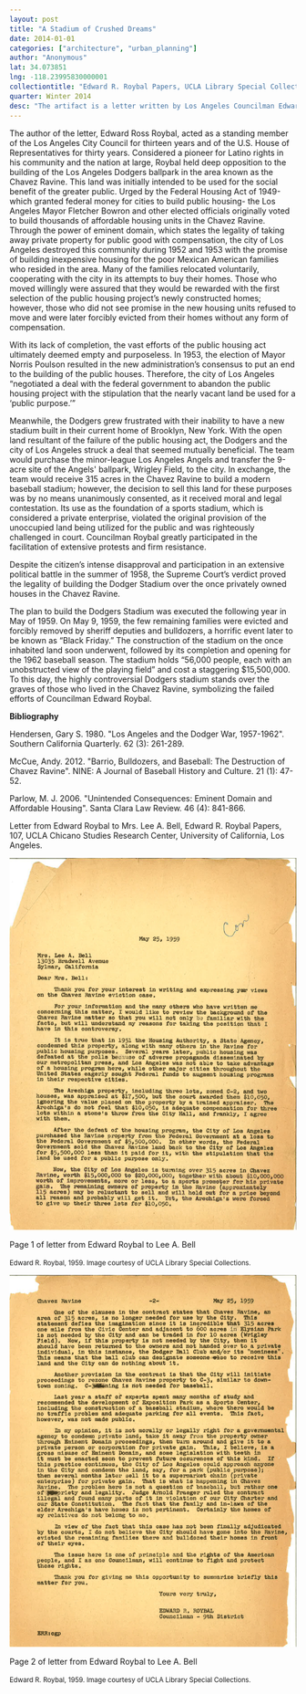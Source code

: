 ```yaml
---
layout: post
title: "A Stadium of Crushed Dreams"
date: 2014-01-01
categories: ["architecture", "urban_planning"]
author: "Anonymous"
lat: 34.073851
lng: -118.23995830000001
collectiontitle: "Edward R. Roybal Papers, UCLA Library Special Collections"
quarter: Winter 2014
desc: "The artifact is a letter written by Los Angeles Councilman Edward Roybal in response to the complaint of Mrs. Bell, a Los Angeles citizen. The focus is on the fourth to last paragraph where Councilman Roybal expresses his position on the issue. Roybal articulates that he concurs with Mrs. Bell’s opposition of the building of Dodger Stadium on the once inhabited Chavez Ravine. He discusses the immorality and illegality of taking land that was originally intended to be used for public good and instead selling it as private enterprise to Major League Baseball."
---
```

The author of the letter, Edward Ross Roybal, acted as a standing member of the Los Angeles City Council for thirteen years and of the U.S. House of Representatives for thirty years. Considered a pioneer for Latino rights in his community and the nation at large, Roybal held deep opposition to the building of the Los Angeles Dodgers ballpark in the area known as the Chavez Ravine. This land was initially intended to be used for the social benefit of the greater public. Urged by the Federal Housing Act of 1949-which granted federal money for cities to build public housing- the Los Angeles Mayor Fletcher Bowron and other elected officials originally voted to build thousands of affordable housing units in the Chavez Ravine. Through the power of eminent domain, which states the legality of taking away private property for public good with compensation, the city of Los Angeles destroyed this community during 1952 and 1953 with the promise of building inexpensive housing for the poor Mexican American families who resided in the area. Many of the families relocated voluntarily, cooperating with the city in its attempts to buy their homes. Those who moved willingly were assured that they would be rewarded with the first selection of the public housing project’s newly constructed homes; however, those who did not see promise in the new housing units refused to move and were later forcibly evicted from their homes without any form of compensation. 

With its lack of completion, the vast efforts of the public housing act ultimately deemed empty and purposeless. In 1953, the election of Mayor Norris Poulson resulted in the new administration’s consensus to put an end to the building of the public houses. Therefore, the city of Los Angeles “negotiated a deal with the federal government to abandon the public housing project with the stipulation that the nearly vacant land be used for a ‘public purpose.’”

Meanwhile, the Dodgers grew frustrated with their inability to have a new stadium built in their current home of Brooklyn, New York. With the open land resultant of the failure of the public housing act, the Dodgers and the city of Los Angeles struck a deal that seemed mutually beneficial. The team would purchase the minor-league Los Angeles Angels and transfer the 9-acre site of the Angels' ballpark, Wrigley Field, to the city. In exchange, the team would receive 315 acres in the Chavez Ravine to build a modern baseball stadium; however, the decision to sell this land for these purposes was by no means unanimously consented, as it received moral and legal contestation. Its use as the foundation of a sports stadium, which is considered a private enterprise, violated the original provision of the unoccupied land being utilized for the public and was righteously challenged in court. Councilman Roybal greatly participated in the facilitation of extensive protests and firm resistance.

Despite the citizen’s intense disapproval and participation in an extensive political battle in the summer of 1958, the Supreme Court’s verdict proved the legality of building the Dodger Stadium over the once privately owned houses in the Chavez Ravine.

The plan to build the Dodgers Stadium was executed the following year in May of 1959.  On May 9, 1959, the few remaining families were evicted and forcibly removed by sheriff deputies and bulldozers, a horrific event later to be known as “Black Friday.” The construction of the stadium on the once inhabited land soon underwent, followed by its completion and opening for the 1962 baseball season. The stadium holds “56,000 people, each with an unobstructed view of the playing field” and cost a staggering $15,500,000. To this day, the highly controversial Dodgers stadium stands over the graves of those who lived in the Chavez Ravine, symbolizing the failed efforts of Councilman Edward Roybal.


**Bibliography**

Hendersen, Gary S. 1980. &quot;Los Angeles and the Dodger War, 1957-1962&quot;. Southern California Quarterly. 62 (3): 261-289.

McCue, Andy. 2012. &quot;Barrio, Bulldozers, and Baseball: The Destruction of Chavez Ravine&quot;. NINE: A Journal of Baseball History and Culture. 21 (1): 47-52.

Parlow, M. J. 2006. &quot;Unintended Consequences: Eminent Domain and Affordable Housing&quot;. Santa Clara Law Review. 46 (4): 841-866.

Letter from Edward Roybal to Mrs. Lee A. Bell, Edward R. Roybal Papers, 107, UCLA Chicano Studies Research Center, University of California, Los Angeles.


<img src='../images/roybal_lee_letter_1.jpg' alt='Page 1 of letter from Edward Roybal to Lee A. Bell. On aged cracked paper. Dated May 25, 1959'>
<figcaption><p>Page 1 of letter from Edward Roybal to Lee A. Bell</p><p><small>Edward R. Roybal, 1959. Image courtesy of UCLA Library Special Collections.</small></p>
<img src='../images/roybal_lee_letter_2.jpg' alt='Page 2 of letter from Edward Roybal to Lee A. Bell. On aged cracked paper. Dated May 25, 1959'>
<figcaption><p>Page 2 of letter from Edward Roybal to Lee A. Bell</p><p><small>Edward R. Roybal, 1959. Image courtesy of UCLA Library Special Collections.</small></p>
